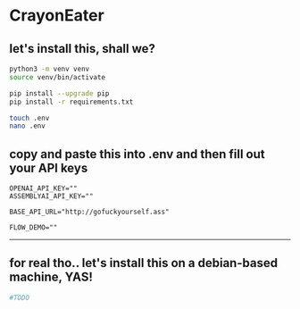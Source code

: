 # CrayonEater


## let's install this, shall we?
```sh
python3 -m venv venv
source venv/bin/activate

pip install --upgrade pip
pip install -r requirements.txt

touch .env
nano .env
```


## copy and paste this into .env and then fill out your API keys
```
OPENAI_API_KEY=""
ASSEMBLYAI_API_KEY=""

BASE_API_URL="http://gofuckyourself.ass"

FLOW_DEMO=""
```

---

## for real tho.. let's install this on a debian-based machine, YAS!

```sh
#TODO 
```
